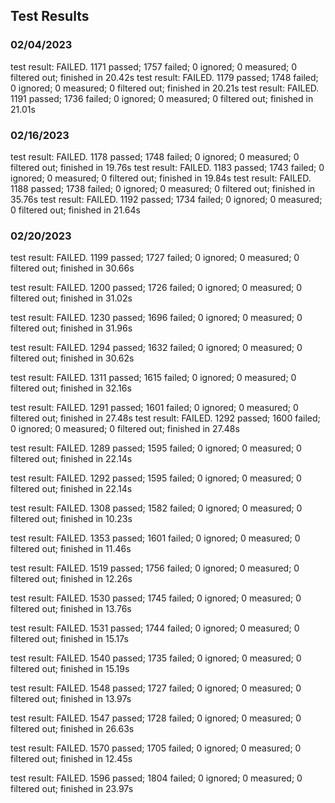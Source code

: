 ## Test Results

### 02/04/2023 
test result: FAILED. 1171 passed; 1757 failed; 0 ignored; 0 measured; 0 filtered out; finished in 20.42s
test result: FAILED. 1179 passed; 1748 failed; 0 ignored; 0 measured; 0 filtered out; finished in 20.21s
test result: FAILED. 1191 passed; 1736 failed; 0 ignored; 0 measured; 0 filtered out; finished in 21.01s

### 02/16/2023 
test result: FAILED. 1178 passed; 1748 failed; 0 ignored; 0 measured; 0 filtered out; finished in 19.76s
test result: FAILED. 1183 passed; 1743 failed; 0 ignored; 0 measured; 0 filtered out; finished in 19.84s
test result: FAILED. 1188 passed; 1738 failed; 0 ignored; 0 measured; 0 filtered out; finished in 35.76s
test result: FAILED. 1192 passed; 1734 failed; 0 ignored; 0 measured; 0 filtered out; finished in 21.64s

### 02/20/2023 
test result: FAILED. 1199 passed; 1727 failed; 0 ignored; 0 measured; 0 filtered out; finished in 30.66s
<!-- Modified ppu timing -->
test result: FAILED. 1200 passed; 1726 failed; 0 ignored; 0 measured; 0 filtered out; finished in 31.02s
<!-- Modified ppu memory access -->
test result: FAILED. 1230 passed; 1696 failed; 0 ignored; 0 measured; 0 filtered out; finished in 31.96s
<!-- Proper Stat IRQ blocking -->
test result: FAILED. 1294 passed; 1632 failed; 0 ignored; 0 measured; 0 filtered out; finished in 30.62s
<!-- Undocumented registers -->
test result: FAILED. 1311 passed; 1615 failed; 0 ignored; 0 measured; 0 filtered out; finished in 32.16s


test result: FAILED. 1291 passed; 1601 failed; 0 ignored; 0 measured; 0 filtered out; finished in 27.48s
test result: FAILED. 1292 passed; 1600 failed; 0 ignored; 0 measured; 0 filtered out; finished in 27.48s

test result: FAILED. 1289 passed; 1595 failed; 0 ignored; 0 measured; 0 filtered out; finished in 22.14s

<!-- Improved stop handling -->
test result: FAILED. 1292 passed; 1595 failed; 0 ignored; 0 measured; 0 filtered out; finished in 22.14s

<!-- Fixed incorrect flag bits -->
test result: FAILED. 1308 passed; 1582 failed; 0 ignored; 0 measured; 0 filtered out; finished in 10.23s

<!-- Added some missing mooneye tests -->
test result: FAILED. 1353 passed; 1601 failed; 0 ignored; 0 measured; 0 filtered out; finished in 11.46s

<!-- Added some missing gambatte tests -->
test result: FAILED. 1519 passed; 1756 failed; 0 ignored; 0 measured; 0 filtered out; finished in 12.26s

<!-- Fix timer timing in CGB double speed mode -->
test result: FAILED. 1530 passed; 1745 failed; 0 ignored; 0 measured; 0 filtered out; finished in 13.76s

<!-- Allow blarggs tests to run longer -->
test result: FAILED. 1531 passed; 1744 failed; 0 ignored; 0 measured; 0 filtered out; finished in 15.17s

<!-- Improve HDMA handling -->
test result: FAILED. 1540 passed; 1735 failed; 0 ignored; 0 measured; 0 filtered out; finished in 15.19s

<!-- Fixed speed switch delay + timer improvements -->
test result: FAILED. 1548 passed; 1727 failed; 0 ignored; 0 measured; 0 filtered out; finished in 13.97s

<!-- Fixed bad defaults for joypad byte -->
test result: FAILED. 1547 passed; 1728 failed; 0 ignored; 0 measured; 0 filtered out; finished in 26.63s

test result: FAILED. 1570 passed; 1705 failed; 0 ignored; 0 measured; 0 filtered out; finished in 12.45s

<!-- Made H-Blank timing based on OAM and Draw timing -->
test result: FAILED. 1596 passed; 1804 failed; 0 ignored; 0 measured; 0 filtered out; finished in 23.97s